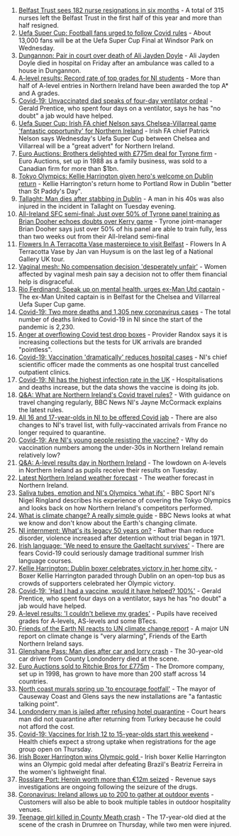 1. [Belfast Trust sees 182 nurse resignations in six months](https://www.bbc.co.uk/news/uk-northern-ireland-58161936) - A total of 315 nurses left the Belfast Trust in the first half of this year and more than half resigned.
2. [Uefa Super Cup: Football fans urged to follow Covid rules](https://www.bbc.co.uk/news/uk-northern-ireland-58165296) - About 13,000 fans will be at the Uefa Super Cup Final at Windsor Park on Wednesday.
3. [Dungannon: Pair in court over death of Ali Jayden Doyle](https://www.bbc.co.uk/news/uk-northern-ireland-58154764) - Ali Jayden Doyle died in hospital on Friday after an ambulance was called to a house in Dungannon.
4. [A-level results: Record rate of top grades for NI students](https://www.bbc.co.uk/news/uk-northern-ireland-58152067) - More than half of A-level entries in Northern Ireland have been awarded the top A* and A grades.
5. [Covid-19: Unvaccinated dad speaks of four-day ventilator ordeal](https://www.bbc.co.uk/news/uk-northern-ireland-58157207) - Gerald Prentice, who spent four days on a ventilator, says he has "no doubt" a jab would have helped.
6. [Uefa Super Cup: Irish FA chief Nelson says Chelsea-Villarreal game 'fantastic opportunity' for Northern Ireland](https://www.bbc.co.uk/sport/football/58148737) - Irish FA chief Patrick Nelson says Wednesday's Uefa Super Cup between Chelsea and Villarreal will be a "great advert" for Northern Ireland.
7. [Euro Auctions: Brothers delighted with £775m deal for Tyrone firm](https://www.bbc.co.uk/news/uk-northern-ireland-58165295) - Euro Auctions, set up in 1988 as a family business, was sold to a Canadian firm for more than $1bn.
8. [Tokyo Olympics: Kellie Harrington given hero's welcome on Dublin return](https://www.bbc.co.uk/news/world-europe-58162347) - Kellie Harrington's return home to Portland Row in Dublin "better than St Paddy's Day".
9. [Tallaght: Man dies after stabbing in Dublin](https://www.bbc.co.uk/news/world-europe-58167918) - A man in his 40s was also injured in the incident in Tallaght on Tuesday evening.
10. [All-Ireland SFC semi-final: Just over 50% of Tyrone panel training as Brian Dooher echoes doubts over Kerry game](https://www.bbc.co.uk/sport/gaelic-games/58164203) - Tyrone joint-manager Brian Dooher says just over 50% of his panel are able to train fully, less than two weeks out from their All-Ireland semi-final
11. [Flowers In A Terracotta Vase masterpiece to visit Belfast](https://www.bbc.co.uk/news/uk-northern-ireland-58159925) - Flowers In A Terracotta Vase by Jan van Huysum is on the last leg of a National Gallery UK tour.
12. [Vaginal mesh: No compensation decision 'desperately unfair'](https://www.bbc.co.uk/news/uk-northern-ireland-58158937) - Women affected by vaginal mesh pain say a decision not to offer them financial help is disgraceful.
13. [Rio Ferdinand: Speak up on mental health, urges ex-Man Utd captain](https://www.bbc.co.uk/news/uk-northern-ireland-58156259) - The ex-Man United captain is in Belfast for the Chelsea and Villarreal Uefa Super Cup game.
14. [Covid-19: Two more deaths and 1,305 new coronavirus cases](https://www.bbc.co.uk/news/uk-northern-ireland-58162340) - The total number of deaths linked to Covid-19 in NI since the start of the pandemic is 2,230.
15. [Anger at overflowing Covid test drop boxes](https://www.bbc.co.uk/news/business-58149951) - Provider Randox says it is increasing collections but the tests for UK arrivals are branded "pointless".
16. [Covid-19: Vaccination 'dramatically' reduces hospital cases](https://www.bbc.co.uk/news/uk-northern-ireland-58149815) - NI's chief scientific officer made the comments as one hospital trust cancelled outpatient clinics.
17. [Covid-19: NI has the highest infection rate in the UK](https://www.bbc.co.uk/news/world-europe-58124142) - Hospitalisations and deaths increase, but the data shows the vaccine is doing its job.
18. [Q&A: What are Northern Ireland's Covid travel rules?](https://www.bbc.co.uk/news/uk-northern-ireland-56833342) - With guidance on travel changing regularly, BBC News NI's Jayne McCormack explains the latest rules.
19. [All 16 and 17-year-olds in NI to be offered Covid jab](https://www.bbc.co.uk/news/uk-northern-ireland-58090121) - There are also changes to NI's travel list, with fully-vaccinated arrivals from France no longer required to quarantine.
20. [Covid-19: Are NI's young people resisting the vaccine?](https://www.bbc.co.uk/news/uk-northern-ireland-57975927) - Why do vaccination numbers among the under-30s in Northern Ireland remain relatively low?
21. [Q&A: A-level results day in Northern Ireland](https://www.bbc.co.uk/news/uk-northern-ireland-58146068) - The lowdown on A-levels in Northern Ireland as pupils receive their results on Tuesday.
22. [Latest Northern Ireland weather forecast](https://www.bbc.co.uk/news/uk-northern-ireland-26018439) - The weather forecast in Northern Ireland.
23. [Saliva tubes, emotion and NI's Olympics 'what ifs'](https://www.bbc.co.uk/sport/olympics/58136029) - BBC Sport NI's Nigel Ringland describes his experience of covering the Tokyo Olympics and looks back on how Northern Ireland's competitors performed.
24. [What is climate change? A really simple guide](https://www.bbc.co.uk/news/science-environment-24021772) - BBC News looks at what we know and don't know about the Earth's changing climate.
25. [NI internment: What's its legacy 50 years on?](https://www.bbc.co.uk/news/uk-northern-ireland-58141089) - Rather than reduce disorder, violence increased after detention without trial began in 1971.
26. [Irish language: 'We need to ensure the Gaeltacht survives'](https://www.bbc.co.uk/news/world-europe-58121407) - There are fears Covid-19 could seriously damage traditional summer Irish language courses.
27. [Kellie Harrington: Dublin boxer celebrates victory in her home city.](https://www.bbc.co.uk/news/world-europe-58163895) - Boxer Kellie Harrington paraded through Dublin on an open-top bus as crowds of supporters celebrated her Olympic victory.
28. [Covid-19: 'Had I had a vaccine, would it have helped? 100%'](https://www.bbc.co.uk/news/uk-northern-ireland-58166288) - Gerald Prentice, who spent four days on a ventilator, says he has "no doubt" a jab would have helped.
29. [A-level results: 'I couldn't believe my grades'](https://www.bbc.co.uk/news/uk-northern-ireland-58160723) - Pupils have received grades for A-levels, AS-levels and some BTecs.
30. [Friends of the Earth NI reacts to UN climate change report](https://www.bbc.co.uk/news/uk-northern-ireland-58147282) - A major UN report on climate change is "very alarming", Friends of the Earth Northern Ireland says.
31. [Glenshane Pass: Man dies after car and lorry crash](https://www.bbc.co.uk/news/uk-northern-ireland-58143530) - The 30-year-old car driver from County Londonderry died at the scene.
32. [Euro Auctions sold to Ritchie Bros for £775m](https://www.bbc.co.uk/news/uk-northern-ireland-58152835) - The Dromore company, set up in 1998, has grown to have more than 200 staff across 14 countries.
33. [North coast murals spring up 'to encourage footfall'](https://www.bbc.co.uk/news/uk-northern-ireland-58112419) - The mayor of Causeway Coast and Glens says the new installations are "a fantastic talking point".
34. [Londonderry man is jailed after refusing hotel quarantine](https://www.bbc.co.uk/news/uk-northern-ireland-foyle-west-58119663) - Court hears man did not quarantine after returning from Turkey because he could not afford the cost.
35. [Covid-19: Vaccines for Irish 12 to 15-year-olds start this weekend](https://www.bbc.co.uk/news/world-europe-58149217) - Health chiefs expect a strong uptake when registrations for the age group open on Thursday.
36. [Irish Boxer Harrington wins Olympic gold ](https://www.bbc.co.uk/sport/olympics/58130534) - Irish boxer Kellie Harrington wins an Olympic gold medal after defeating Brazil's Beatriz Ferreira in the women's lightweight final.
37. [Rosslare Port: Heroin worth more than €12m seized](https://www.bbc.co.uk/news/world-europe-58113729) - Revenue says investigations are ongoing following the seizure of the drugs.
38. [Coronavirus: Ireland allows up to 200 to gather at outdoor events](https://www.bbc.co.uk/news/world-europe-58116692) - Customers will also be able to book multiple tables in outdoor hospitality venues.
39. [Teenage girl killed in County Meath crash](https://www.bbc.co.uk/news/world-europe-58112411) - The 17-year-old died at the scene of the crash in Drumree on Thursday, while two men were injured.
